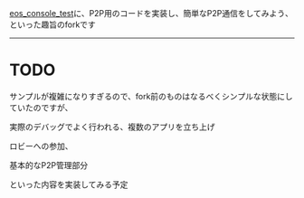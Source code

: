 [eos_console_test](https://github.com/y-horiuchi-snd/eos_console_test)に、P2P用のコードを実装し、簡単なP2P通信をしてみよう、といった趣旨のforkです

---

# TODO

  サンプルが複雑になりすぎるので、fork前のものはなるべくシンプルな状態にしていたのですが、
  
  実際のデバッグでよく行われる、複数のアプリを立ち上げ

  ロビーへの参加、

  基本的なP2P管理部分

  といった内容を実装してみる予定
